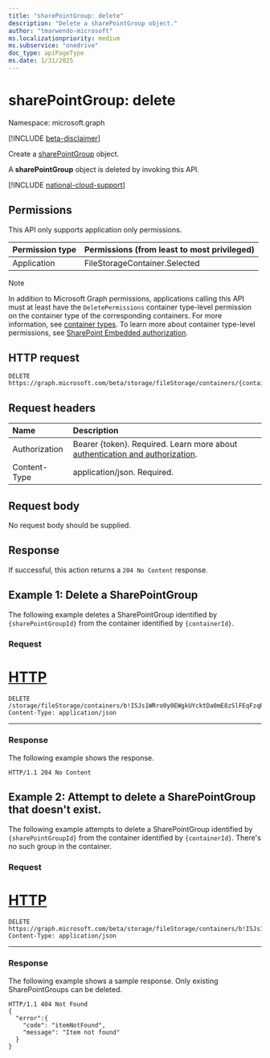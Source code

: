 ```yaml
---
title: "sharePointGroup: delete"
description: "Delete a sharePointGroup object."
author: "tmarwendo-microsoft"
ms.localizationpriority: medium
ms.subservice: "onedrive"
doc_type: apiPageType
ms.date: 1/31/2025
---
```


# sharePointGroup: delete  

Namespace: microsoft.graph

[!INCLUDE [beta-disclaimer](../../includes/beta-disclaimer.md)]

Create a [sharePointGroup](../resources/sharepointgroup.md) object.

A **sharePointGroup** object is deleted by invoking this API.

[!INCLUDE [national-cloud-support](../../includes/global-us.md)]

## Permissions

This API only supports application only permissions.

| Permission type                        | Permissions (from least to most privileged) |
| :------------------------------------- | :------------------------------------------ |
| Application                            | FileStorageContainer.Selected               |

> [!Note]
> In addition to Microsoft Graph permissions, applications calling this API must at least have the `DeletePermissions` container type-level permission on the container type of the corresponding containers. For more information, see [container types](/sharepoint/dev/embedded/concepts/app-concepts/containertypes). To learn more about container type-level permissions, see [SharePoint Embedded authorization](/sharepoint/dev/embedded/concepts/app-concepts/auth#Authorization).

## HTTP request

<!-- {
  "blockType": "ignored"
}
-->
``` http
DELETE https://graph.microsoft.com/beta/storage/fileStorage/containers/{containerId}/sharePointGroups/{sharePointGroupId}
```

## Request headers

|Name|Description|
|:---|:---|
| Authorization  | Bearer {token}. Required. Learn more about [authentication and authorization](/graph/auth/auth-concepts).|
| Content-Type   | application/json. Required. |

## Request body
No request body should be supplied.

## Response

If successful, this action returns a `204 No Content` response.

## Example 1: Delete a SharePointGroup
The following example deletes a SharePointGroup identified by `{sharePointGroupId}` from the container identified by `{containerId}`.


### Request
# [HTTP](#tab/http)
<!-- {
  "blockType": "request",
  "name": "delete_sharepointgroup1"
}
-->
``` http
DELETE /storage/fileStorage/containers/b!ISJs1WRro0y0EWgkUYcktDa0mE8zSlFEqFzqRn70Zwp1CEtDEBZgQICPkRbil_5Z/sharePointGroups/10
Content-Type: application/json

```

---

### Response

The following example shows the response.

<!-- {
  "blockType": "response",
  "truncated": true
}
-->
``` http
HTTP/1.1 204 No Content
```

## Example 2: Attempt to delete a SharePointGroup that doesn't exist.

The following example attempts to delete a SharePointGroup identified by `{sharePointGroupId}` from the container identified by `{containerId}`. There's no such group in the container.


### Request
# [HTTP](#tab/http)
<!-- {
  "blockType": "request",
  "name": "delete_sharepointgroup2"
}
-->
``` http
DELETE https://graph.microsoft.com/beta/storage/fileStorage/containers/b!ISJs1WRro0y0EWgkUYcktDa0mE8zSlFEqFzqRn70Zwp1CEtDEBZgQICPkRbil_5Z/sharePointGroups/11
Content-Type: application/json

```

---

### Response

The following example shows a sample response. Only existing SharePointGroups can be deleted.

<!-- {
  "blockType": "response",
  "truncated": true
}
-->
``` http
HTTP/1.1 404 Not Found
{
  "error":{
    "code": "itemNotFound",
    "message": "Item not found"
  }
}
```
